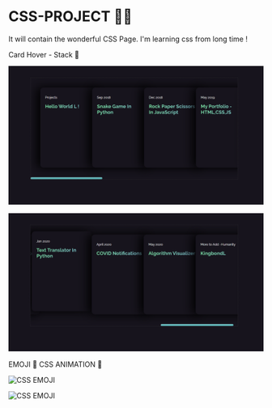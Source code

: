 # CSS-PROJECT 👨‍💻
It will contain the wonderful CSS Page. I'm learning css from long time !

Card Hover - Stack 🌻 

![Output/Cardhoverstack](Output/cardhoverstack.png)

![Output/Cardhoverstack1](Output/cardhoverstack1.png)

EMOJI 🌻 CSS ANIMATION 🚀

![CSS EMOJI](https://i.imgur.com/21A9uKl.png)

![CSS EMOJI](https://i.imgur.com/ObqFtlC.png)
